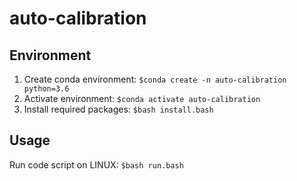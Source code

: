 # auto-calibration

## Environment
1. Create conda environment:
`
$conda create -n auto-calibration python=3.6
`
2. Activate environment:
`
$conda activate auto-calibration
`
3. Install required packages:
`
$bash install.bash
`
## Usage
Run code script on LINUX:
`
$bash run.bash
`
